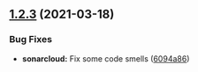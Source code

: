 ## [1.2.3](https://github.com/UsingPython/DiscordBot/compare/v1.2.2...v1.2.3) (2021-03-18)


### Bug Fixes

* **sonarcloud:** Fix some code smells ([6094a86](https://github.com/UsingPython/DiscordBot/commit/6094a86bba5c45f83326fbde465508a15036880c))
